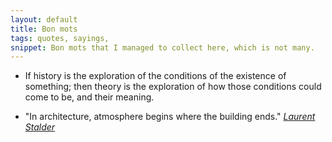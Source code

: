 ```yaml
---
layout: default
title: Bon mots
tags: quotes, sayings, 
snippet: Bon mots that I managed to collect here, which is not many.
---
```


- If history is the exploration of the conditions of the existence of something; then theory is the exploration of how those conditions could come to be, and their meaning.

- "In architecture, atmosphere begins where the building ends." <cite>[Laurent Stalder](stalder_caruso)</cite>
